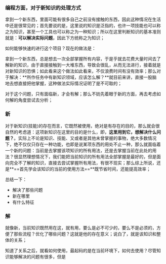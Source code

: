 ### 编程方面，对于新知识的处理方式

拿到一个新东西，里面可能有很多自己之前没有接触的东西，因此这种情况在生活中还是很常见的；首先要说的是，这里说的知识是泛指的，也许一项技能也可以称之为知识，甚至一个工具也可以称之为一种知识；所以在这里判断知识的基本准则就是：**可以解决实际问题**，因此下方统称之为知识；

如何能够快速的进行这个项目？现在的做法是：

拿到一个新东西，总是想去一次全部掌握所有内容，于是乎就去花费大量时间去了解新的知识，由于直接接触到一大堆东西，导致会很乱，从而无法进行，接着就是对新知识的恐惧；如此看来这个做法如此看来，不仅浪费时间有没有效率；那么对于解决：**所作任务中有新知识领域，应该怎么解？**就目前来讲，直接一股脑地去想直接把他掌握，这种做法实际情况证明了是不可取的；

对于这个问题，只有面临新，才会有解；那么不妨先着眼于新的方面，再去考虑如何解的角度尝试去分析；

### 新

对于新知识(技能)的存在而言，它既然被使用，绝对是有存在的目的，那么就会很自然的考虑道：这项新知识在这里的目的是什么，即，**这里用到它，想解决什么问题？**。实际上不论是知识、技能、又或者是其他未曾掌握的事物，绝大多数情况下，绝不仅仅只存在一种功能，也即是说某项东西的用处不止一种，那么就面临着一个新的问题：当前是去掌握该项知识的所有用法，还是去掌握当前在此处的用法？很显然理想情况下，我们能把当前知识的所有用法全部掌握是最好的，但是面向完全不了解的知识，直接去尝试掌握所有用法，有很不现实；那么综上所说，还是**==首先学会该知识的当前的使用方法==**既节省时间，还能提高效率；

总结一下：

- 解决了那些问题
- 新在哪里
- 有什么特征



### 解

就像新，当前知识既然用在这，就有用，要么是必不可少的，要么不是必须的，方便了那些流程？优化了哪些问题？这就是他的存在意义；说白了，就是该知识和整体的关系；

知道了关系之后，就看如何使用，最起码的是在当前环境下，如何去使用？尽管知识能够解决的问题有很多，但是
